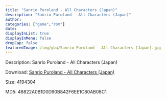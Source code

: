 ```yaml
---
title: "Sanrio Puroland - All Characters (Japan)"
description: "Sanrio Puroland - All Characters (Japan)"
author: 
categories: ["game","rom"]
date: 
displayInList: true
displayInMenu: false
dropCap: false
featuredImage: /img/gba/Sanrio Puroland - All Characters [Japan].jpg
---
```


Description: Sanrio Puroland - All Characters (Japan)

Download: <a style="text-decoration:underline;" href="https://mega.nz/#!yCAEDQ5C!jP0qP-WAOlJvalSGdDT6K3D0yQ77PRdQx5SDN6f3n7U" target = "_blank" rel = "nofollow" > Sanrio Puroland - All Characters (Japan)</a>

Size: 4194304

MD5: 48822A0B1D0D90B842F6EE1C80AB08C1


